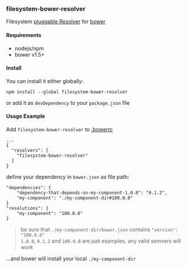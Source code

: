 ### filesystem-bower-resolver

Filesystem [pluggable Resolver](http://bower.io/docs/pluggable-resolvers/) for [bower](http://bower.io)

#### Requirements

* nodejs/npm
* bower v1.5+

#### Install

You can install it either globally:

```
npm install --global filesystem-bower-resolver
```

or add it as `devDependency` to your `package.json` file

#### Usage Example

Add `filesystem-bower-resolver` to [.bowerrc](http://bower.io/docs/config/)

```
...
{
  "resolvers": [
    "filesystem-bower-resolver"
  ]
}
```

define your dependency in `bower.json` as file path:

```
"dependencies": {
    "dependency-that-depends-on-my-component-1.0.0": "0.1.2",
    "my-component": "./my-component-dir#100.0.0"
}
"resolutions": {
    "my-component": "100.0.0"
}
```

> be sure that `./my-component-dir/bower.json` contains `"version": "100.0.0"`  
> `1.0.0`, `0.1.2` and `100.0.0` are just examples, any valid semvers will work 

...and bower will install your local `./my-component-dir`

